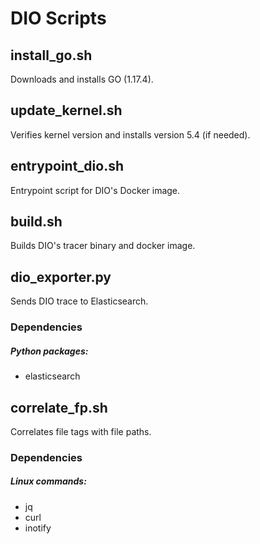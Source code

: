 # DIO Scripts

## install_go.sh
Downloads and installs GO (1.17.4).

## update_kernel.sh
Verifies kernel version and installs version 5.4 (if needed).

## entrypoint_dio.sh
Entrypoint script for DIO's Docker image.

## build.sh
Builds DIO's tracer binary and docker image.

## dio_exporter.py
Sends DIO trace to Elasticsearch.

### Dependencies
##### Python packages:
- elasticsearch

## correlate_fp.sh
Correlates file tags with file paths.

### Dependencies
##### Linux commands:
- jq
- curl
- inotify
